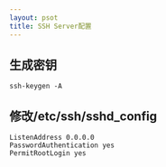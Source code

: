 ```yaml
---
layout: psot
title: SSH Server配置
---
```


## 生成密钥
`ssh-keygen -A`
## 修改/etc/ssh/sshd_config
```
ListenAddress 0.0.0.0
PasswordAuthentication yes
PermitRootLogin yes
   
```